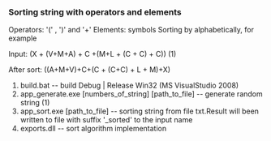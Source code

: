 ﻿### Sorting string with operators and elements

Operators: '(' , ')' and '+'
Elements: symbols
Sorting by alphabetically, for example

Input: (X + (V+M+A) + C +(M+L + (C + C) + C)) (1)

After sort: ((A+M+V)+C+(C + (C+C) + L + M)+X)

1. build.bat -- build Debug | Release Win32 (MS VisualStudio 2008)
2. app_generate.exe [numbers_of_string] [path_to_file] -- generate random string (1)
3. app_sort.exe [path_to_file] -- sorting string from file txt.Result will been written to file with suffix '_sorted' to the input name
4. exports.dll -- sort algorithm implementation